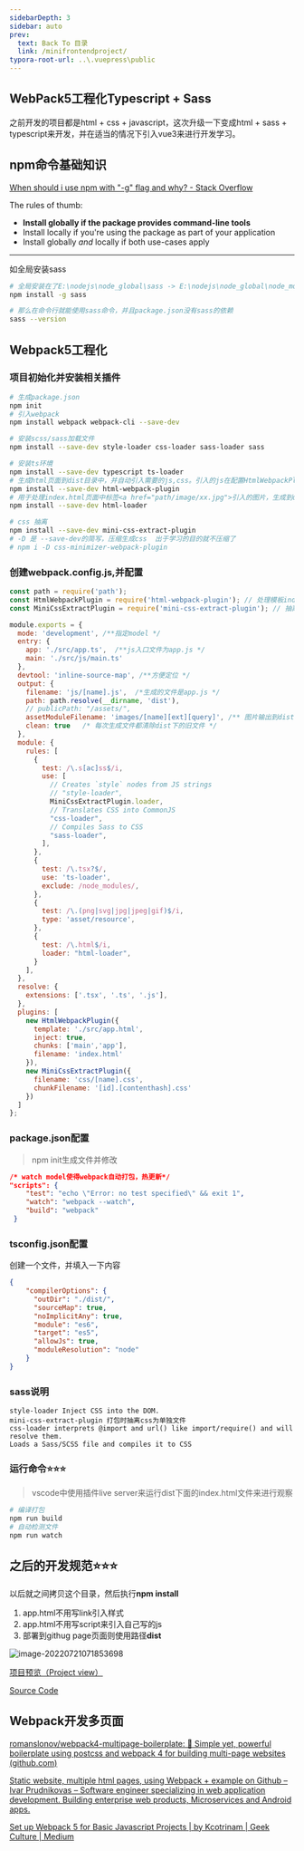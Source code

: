 ```yaml
---
sidebarDepth: 3
sidebar: auto
prev:
  text: Back To 目录
  link: /minifrontendproject/
typora-root-url: ..\.vuepress\public
---
```




## WebPack5工程化Typescript + Sass

之前开发的项目都是html + css + javascript，这次升级一下变成html + sass + typescript来开发，并在适当的情况下引入vue3来进行开发学习。



## npm命令基础知识

[When should i use npm with "-g" flag and why? - Stack Overflow](https://stackoverflow.com/questions/8909986/when-should-i-use-npm-with-g-flag-and-why)

The rules of thumb:

- **Install globally if the package provides command-line tools**
- Install locally if you're using the package as part of your application
- Install globally *and* locally if both use-cases apply

----------

如全局安装sass

```sh
# 全局安装在了E:\nodejs\node_global\sass -> E:\nodejs\node_global\node_modules\sass\sass.js
npm install -g sass

# 那么在命令行就能使用sass命令，并且package.json没有sass的依赖
sass --version
```



## Webpack5工程化

### 项目初始化并安装相关插件

```sh
# 生成package.json
npm init
# 引入webpack
npm install webpack webpack-cli --save-dev

# 安装scss/sass加载文件
npm install --save-dev style-loader css-loader sass-loader sass

# 安装ts环境
npm install --save-dev typescript ts-loader
# 生成html页面到dist目录中，并自动引入需要的js,css。引入的js在配置HtmlWebpackPlugin中指定，css则在引入的js文件中import
npm install --save-dev html-webpack-plugin
# 用于处理index.html页面中标签<a href="path/image/xx.jpg">引入的图片，生成到dist文件中
npm install --save-dev html-loader

# css 抽离
npm install --save-dev mini-css-extract-plugin
# -D 是 --save-dev的简写，压缩生成css  出于学习的目的就不压缩了
# npm i -D css-minimizer-webpack-plugin
```



### 创建webpack.config.js,并配置

```js
const path = require('path');
const HtmlWebpackPlugin = require('html-webpack-plugin'); // 处理模板index.html
const MiniCssExtractPlugin = require('mini-css-extract-plugin'); // 抽离css

module.exports = {
  mode: 'development', /**指定model */
  entry: {
    app: './src/app.ts',  /**js入口文件为app.js */
    main: './src/js/main.ts'
  },
  devtool: 'inline-source-map', /**方便定位 */
  output: {
    filename: 'js/[name].js',  /*生成的文件是app.js */
    path: path.resolve(__dirname, 'dist'),
    // publicPath: "/assets/",
    assetModuleFilename: 'images/[name][ext][query]', /** 图片输出到dist目录保持原样 */
    clean: true   /* 每次生成文件都清除dist下的旧文件 */
  },
  module: {
    rules: [
      {
        test: /\.s[ac]ss$/i,
        use: [
          // Creates `style` nodes from JS strings
          // "style-loader",
          MiniCssExtractPlugin.loader,
          // Translates CSS into CommonJS
          "css-loader",
          // Compiles Sass to CSS
          "sass-loader",
        ],
      },
      {
        test: /\.tsx?$/,
        use: 'ts-loader',
        exclude: /node_modules/,
      },
      {
        test: /\.(png|svg|jpg|jpeg|gif)$/i,
        type: 'asset/resource',
      },
      {
        test: /\.html$/i,
        loader: "html-loader",
      }
    ],
  },
  resolve: {
    extensions: ['.tsx', '.ts', '.js'],
  },
  plugins: [
    new HtmlWebpackPlugin({
      template: './src/app.html',
      inject: true,
      chunks: ['main','app'],
      filename: 'index.html'
    }),
    new MiniCssExtractPlugin({
      filename: 'css/[name].css',
      chunkFilename: '[id].[contenthash].css'
    })
  ]
};
```



### package.json配置

> npm init生成文件并修改

```json
/* watch model使得webpack自动打包，热更新*/
"scripts": {
    "test": "echo \"Error: no test specified\" && exit 1",
    "watch": "webpack --watch",
    "build": "webpack"
 }
```



### tsconfig.json配置

创建一个文件，并填入一下内容

```json
{
    "compilerOptions": {
      "outDir": "./dist/",
      "sourceMap": true,
      "noImplicitAny": true,
      "module": "es6",
      "target": "es5",
      "allowJs": true,
      "moduleResolution": "node"
    }
}
```





### sass说明

```
style-loader Inject CSS into the DOM.
mini-css-extract-plugin 打包时抽离css为单独文件
css-loader interprets @import and url() like import/require() and will resolve them.
Loads a Sass/SCSS file and compiles it to CSS
```



### 运行命令⭐⭐⭐

> vscode中使用插件live server来运行dist下面的index.html文件来进行观察

```sh
# 编译打包
npm run build  
# 自动检测文件
npm run watch
```





## 之后的开发规范⭐⭐⭐

以后就之间拷贝这个目录，然后执行**npm install**

1. app.html不用写link引入样式
2. app.html不用写script来引入自己写的js
3. 部署到githug page页面则使用路径**dist**

![image-20220721071853698](/images/css/image-20220721071853698.png)



[项目预览（Project view）](https://q10viking.github.io/Mini-FrontEnd-project/23%20ts%20sass%20demo/dist/)

[Source Code](https://github.com/Q10Viking/Mini-FrontEnd-project/tree/main/23%20ts%20sass%20demo)

<common-progresson-snippet src="https://q10viking.github.io/Mini-FrontEnd-project/23%20ts%20sass%20demo/dist/"/>







## Webpack开发多页面

[romanslonov/webpack4-multipage-boilerplate: 🚀 Simple yet, powerful boilerplate using postcss and webpack 4 for building multi-page websites (github.com)](https://github.com/romanslonov/webpack4-multipage-boilerplate)



[Static website, multiple html pages, using Webpack + example on Github – Ivar Prudnikovas – Software engineer specializing in web application development. Building enterprise web products, Microservices and Android apps.](https://www.ivarprudnikov.com/static-website-multiple-html-pages-using-webpack-plus-github-example/)

[Set up Webpack 5 for Basic Javascript Projects | by Kcotrinam | Geek Culture | Medium](https://medium.com/geekculture/set-up-webpack-5-for-basic-javascript-projects-8bded066d282)

